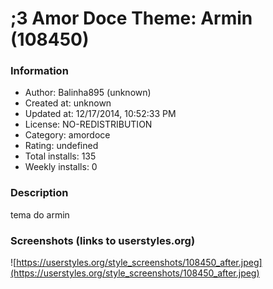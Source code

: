 # ;3 Amor Doce Theme: Armin (108450)

### Information
- Author: Balinha895 (unknown)
- Created at: unknown
- Updated at: 12/17/2014, 10:52:33 PM
- License: NO-REDISTRIBUTION
- Category: amordoce
- Rating: undefined
- Total installs: 135
- Weekly installs: 0


### Description
tema do armin


### Screenshots (links to userstyles.org)
![https://userstyles.org/style_screenshots/108450_after.jpeg](https://userstyles.org/style_screenshots/108450_after.jpeg)


